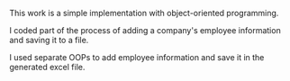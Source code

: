 This work is a simple implementation with object-oriented programming.

I coded part of the process of adding a company's employee information and saving it to a file.

I used separate OOPs to add employee information and save it in the generated excel file.
